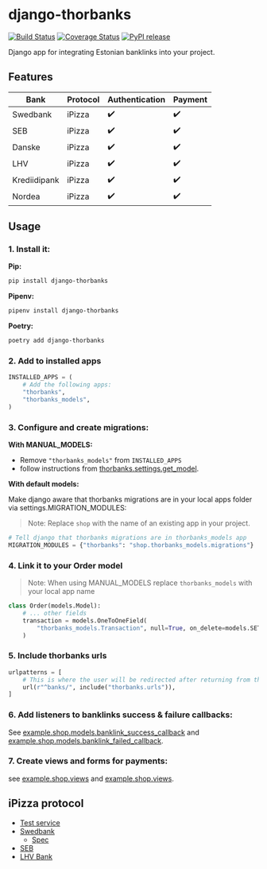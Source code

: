 # django-thorbanks

[![Build Status](https://travis-ci.org/thorgate/django-thorbanks.svg?branch=master)](https://travis-ci.org/thorgate/django-thorbanks)
[![Coverage Status](https://coveralls.io/repos/github/thorgate/django-thorbanks/badge.svg?branch=master)](https://coveralls.io/github/thorgate/django-thorbanks?branch=master)
[![PyPI release](https://badge.fury.io/py/django-thorbanks.png)](https://badge.fury.io/py/django-thorbanks)


Django app for integrating Estonian banklinks into your project.

## Features

Bank            | Protocol    | Authentication      | Payment
--------------- | ----------- | ------------------- | -------
Swedbank        | iPizza      | :heavy_check_mark:  | :heavy_check_mark:
SEB             | iPizza      | :heavy_check_mark:  | :heavy_check_mark:
Danske          | iPizza      | :heavy_check_mark:  | :heavy_check_mark:
LHV             | iPizza      | :heavy_check_mark:  | :heavy_check_mark:
Krediidipank    | iPizza      | :heavy_check_mark:  | :heavy_check_mark:
Nordea          | iPizza      | :heavy_check_mark:  | :heavy_check_mark:

## Usage

### 1. Install it:

**Pip:**

```bash
pip install django-thorbanks
```

**Pipenv:**

```bash
pipenv install django-thorbanks
```

**Poetry:**

```bash
poetry add django-thorbanks
```

### 2. Add to installed apps

```python
INSTALLED_APPS = (
    # Add the following apps:
    "thorbanks",
    "thorbanks_models",
)
```

### 3. Configure and create migrations:

**With MANUAL_MODELS:**

- Remove `"thorbanks_models"` from `INSTALLED_APPS`
- follow instructions from [thorbanks.settings.get_model](./thorbanks/settings.py#L59).

**With default models:**

Make django aware that thorbanks migrations are in your local apps folder via settings.MIGRATION_MODULES:

> Note: Replace `shop` with the name of an existing app in your project.

```python
# Tell django that thorbanks migrations are in thorbanks_models app
MIGRATION_MODULES = {"thorbanks": "shop.thorbanks_models.migrations"}
```

### 4. Link it to your Order model

> Note: When using MANUAL_MODELS replace `thorbanks_models` with your local app name

```python
class Order(models.Model):
    # ... other fields
    transaction = models.OneToOneField(
        "thorbanks_models.Transaction", null=True, on_delete=models.SET_NULL
    )
```

### 5. Include thorbanks urls

```python
urlpatterns = [
    # This is where the user will be redirected after returning from the banklink page
    url(r"^banks/", include("thorbanks.urls")),
]
```

### 6. Add listeners to banklinks success & failure callbacks:

See [example.shop.models.banklink_success_callback](example/shop/models.py#L23) and [example.shop.models.banklink_failed_callback](example/shop/models.py#L44).

### 7. Create views and forms for payments:

see [example.shop.views](example/shop/views.py) and [example.shop.views](example/shop/forms.py).

## iPizza protocol

- [Test service](https://banks.maximum.thorgate.eu/et/info)
- [Swedbank](https://www.swedbank.ee/business/cash/ecommerce/ecommerce?language=EST)
    - [Spec](https://www.swedbank.ee/static/pdf/business/d2d/paymentcollection/Pangalingi_paringute_tehniline_spetsifikatsioon_09_10_2014.pdf)
- [SEB](https://www.seb.ee/ariklient/igapaevapangandus/maksete-kogumine/maksete-kogumine-internetis/pangalingi-tehniline)
- [LHV Bank](https://www.lhv.ee/pangateenused/pangalink/)
